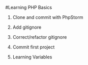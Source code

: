 #Learning PHP Basics

1. Clone and commit with PhpStorm
2. Add gitignore
3. Correct/refactor gitignore
4. Commit first project

5. Learning Variables